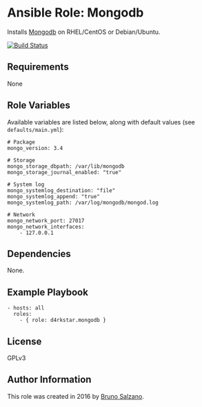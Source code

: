Ansible Role: Mongodb
=========

Installs [Mongodb](https://www.mongodb.com) on RHEL/CentOS or Debian/Ubuntu.

[![Build Status](https://travis-ci.org/d4rkstar/ansible-role-mongodb.svg?branch=master)](https://travis-ci.org/d4rkstar/ansible-role-mongodb)

## Requirements

None

## Role Variables

Available variables are listed below, along with default values (see `defaults/main.yml`):

	# Package
	mongo_version: 3.4

	# Storage
	mongo_storage_dbpath: /var/lib/mongodb
	mongo_storage_journal_enabled: "true"

	# System log
	mongo_systemlog_destination: "file"
	mongo_systemlog_append: "true"
	mongo_systemlog_path: /var/log/mongodb/mongod.log

	# Network
	mongo_network_port: 27017
	mongo_network_interfaces:
  		- 127.0.0.1

## Dependencies

None.

## Example Playbook

    - hosts: all
      roles:
        - { role: d4rkstar.mongodb }

## License

GPLv3

## Author Information

This role was created in 2016 by [Bruno Salzano](http://brunosalzano.com/).
